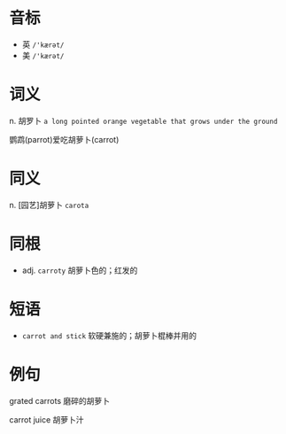 # 音标

- 英 `/'kærət/`
- 美 `/'kærət/`

# 词义

n. 胡罗卜
`a long pointed orange vegetable that grows under the ground`



鹦鹉(parrot)爱吃胡萝卜(carrot)

# 同义

n. [园艺]胡萝卜
`carota`

# 同根

- adj. `carroty` 胡萝卜色的；红发的

# 短语

- `carrot and stick` 软硬兼施的；胡萝卜棍棒并用的

# 例句

grated carrots
磨碎的胡萝卜

carrot juice
胡萝卜汁


